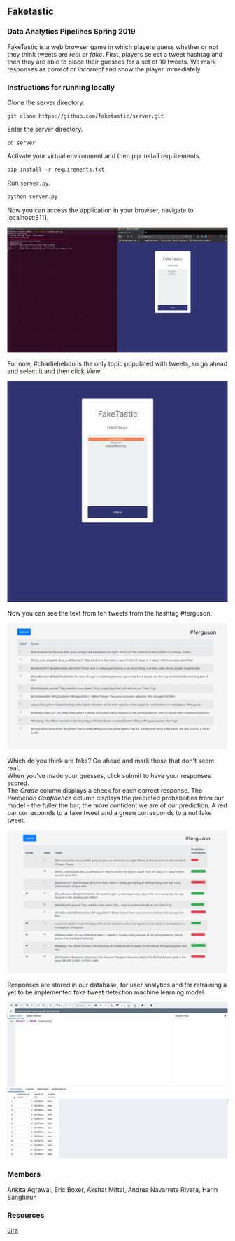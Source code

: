## Faketastic
### Data Analytics Pipelines Spring 2019
FakeTastic is a web browser game in which players guess whether or not they think tweets are *real* or *fake*. First, players select a tweet hashtag and then they are able to place their guesses for a set of 10 tweets. We mark responses as *correct* or *incorrect* and show the player immediately.

### Instructions for running locally
Clone the server directory.  

```
git clone https://github.com/faketastic/server.git
```

Enter the server directory.  

```
cd server
```

Activate your virtual environment and then pip install requirements.  

```python 
pip install -r requirements.txt 
```

Run `server.py`.  

```python
python server.py
```

Now you can access the application in your browser, navigate to localhost:8111.  

![Run the server](https://github.com/faketastic/server/blob/master/assets/run_server.png "Run the server")

For now, #charliehebdo is the only topic populated with tweets, so go ahead and select it and then click *View*.  

![Topic selection](https://github.com/faketastic/server/blob/master/assets/select_topic.png "Topic selection")

Now you can see the text from ten tweets from the hashtag #ferguson.  

![Tweet display](https://github.com/faketastic/server/blob/master/assets/before.png "Tweet display")

Which do you think are fake? Go ahead and mark those that don't seem real.  
When you've made your guesses, click submit to have your responses scored.  
The *Grade* column displays a check for each correct response. The *Prediction Confidence* column displays the predicted probabilities from our model - the fuller the bar, the more confident we are of our prediction. A red bar corresponds to a fake tweet and a green corresponds to a not fake tweet.

![Response scoring](https://github.com/faketastic/server/blob/master/assets/after.png "Response scoring") 

Responses are stored in our database, for user analytics and for retraining a yet to be implemented fake tweet detection machine learning model.  

![Response database](https://github.com/faketastic/server/blob/master/assets/response_database.png "Response database") 

### Members
Ankita Agrawal, Eric Boxer, Akshat Mittal, Andrea Navarrete Rivera, Harin Sanghirun

### Resources
[Jira](https://toydemoproject.atlassian.net/jira/software/projects/FAK/boards/10)
